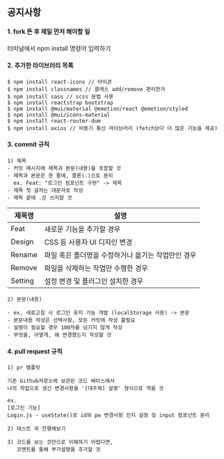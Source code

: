 ## 공지사항

#### 1. fork 뜬 후 제일 먼저 해야할 일

터미널에서 npm install 명령어 입력하기

#### 2. 추가한 라이브러리 목록

```
$ npm install react-icons // 아이콘
$ npm install classnames // 클래스 add/remove 편리한거
$ npm install sass // scss 문법 사용
$ npm install reactstrap bootstrap
$ npm install @mui/material @emotion/react @emotion/styled
$ npm install @mui/icons-material
$ npm install react-router-dom
$ npm install axios // 비동기 통신 라이브러리 (fetch보다 더 많은 기능을 제공)
```

#### 3. commit 규칙

```
1) 제목
- 커밋 메시지에 제목과 본문(내용)을 포함할 것
- 제목과 본문은 한 줄에, 콜론(:)으로 분리
  ex. Feat: "로그인 컴포넌트 구현" -> 제목
- 제목 첫 글자는 대문자로 작성
- 제목 끝에 .은 쓰지말 것
```

| 제목명  | 설명                                               |
| ------- | -------------------------------------------------- |
| Feat    | 새로운 기능을 추가할 경우                          |
| Design  | CSS 등 사용자 UI 디자인 변경                       |
| Rename  | 파일 혹은 폴더명을 수정하거나 옮기는 작업만인 경우 |
| Remove  | 파일을 삭제하는 작업만 수행한 경우                 |
| Setting | 설정 변경 및 플러그인 설치한 경우                  |

```
2) 본문(내용)

- ex. 새로고침 시 로그인 유지 기능 개발 (localStorage 사용) -> 본문
- 본문내용 작성은 선택사항, 모든 커밋에 작성 불필요
- 설명이 필요할 경우 100자를 넘기지 않게 작성
- 무엇을, 어떻게, 왜 변경했는지 작성할 것
```

#### 4. pull request 규칙

```
1) pr 템플릿

기존 Github저장소에 보관된 코드 베이스에서
나의 작업으로 생긴 변경사항을 '[대주제] 설명' 형식으로 적을 것

ex.
[로그인 기능]
Login.js - useState()로 id와 pw 변경사항 인지 설정 및 input 컴포넌트 분리

2) 테스트 꼭 진행해보기

3) 코드를 보는 것만으로 이해하기 어렵다면,
   코멘트를 통해 부가설명을 추가할 것

```
